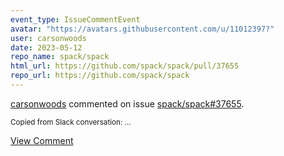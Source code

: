 ```yaml
---
event_type: IssueCommentEvent
avatar: "https://avatars.githubusercontent.com/u/11012397?"
user: carsonwoods
date: 2023-05-12
repo_name: spack/spack
html_url: https://github.com/spack/spack/pull/37655
repo_url: https://github.com/spack/spack
---
```


<a href='https://github.com/carsonwoods' target='_blank'>carsonwoods</a> commented on issue <a href='https://github.com/spack/spack/pull/37655' target='_blank'>spack/spack#37655</a>.

<small>Copied from Slack conversation:...</small>

<a href='https://github.com/spack/spack/pull/37655' target='_blank'>View Comment</a>